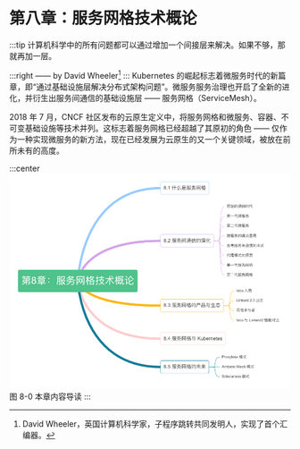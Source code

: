 # 第八章：服务网格技术概论

:::tip <a/>
计算机科学中的所有问题都可以通过增加一个间接层来解决。如果不够，那就再加一层。

:::right
—— by David Wheeler[^1]
:::
Kubernetes 的崛起标志着微服务时代的新篇章，即“通过基础设施层解决分布式架构问题”。微服务服务治理也开启了全新的进化，并衍生出服务间通信的基础设施层 —— 服务网格（ServiceMesh）。

2018 年 7 月，CNCF 社区发布的云原生定义中，将服务网格和微服务、容器、不可变基础设施等技术并列。这标志着服务网格已经超越了其原初的角色 —— 仅作为一种实现微服务的新方法，现在已经发展为云原生的又一个关键领域，被放在前所未有的高度。

:::center
  ![](../assets/ServiceMesh-summary.png)<br/>
  图 8-0 本章内容导读
:::



[^1]: David Wheeler，英国计算机科学家，子程序跳转共同发明人，实现了首个汇编器。